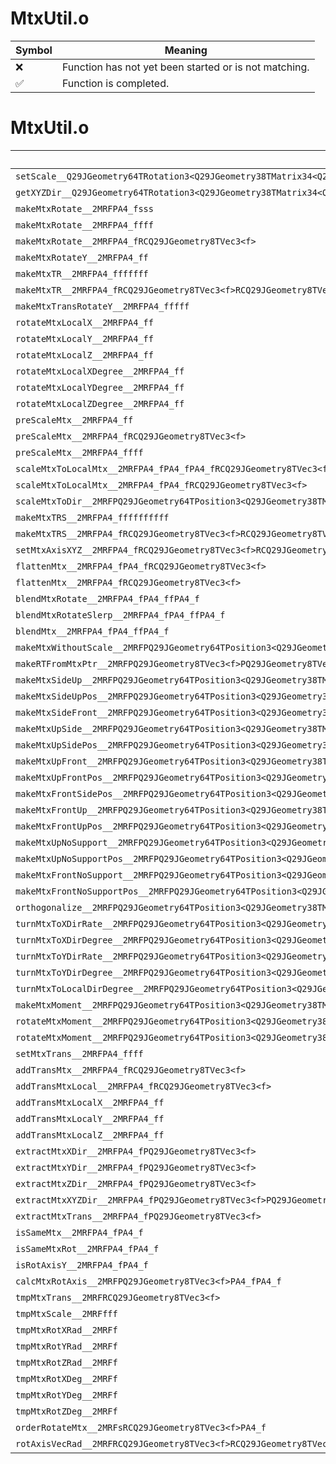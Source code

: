 # MtxUtil.o
| Symbol | Meaning 
| ------------- | ------------- 
| :x: | Function has not yet been started or is not matching. 
| :white_check_mark: | Function is completed. 


# MtxUtil.o
| Symbol | Decompiled? |
| ------------- | ------------- |
| `setScale__Q29JGeometry64TRotation3<Q29JGeometry38TMatrix34<Q29JGeometry13SMatrix34C<f>>>Ffff` | :x: |
| `getXYZDir__Q29JGeometry64TRotation3<Q29JGeometry38TMatrix34<Q29JGeometry13SMatrix34C<f>>>CFRQ29JGeometry8TVec3<f>RQ29JGeometry8TVec3<f>RQ29JGeometry8TVec3<f>` | :x: |
| `makeMtxRotate__2MRFPA4_fsss` | :x: |
| `makeMtxRotate__2MRFPA4_ffff` | :x: |
| `makeMtxRotate__2MRFPA4_fRCQ29JGeometry8TVec3<f>` | :x: |
| `makeMtxRotateY__2MRFPA4_ff` | :x: |
| `makeMtxTR__2MRFPA4_fffffff` | :x: |
| `makeMtxTR__2MRFPA4_fRCQ29JGeometry8TVec3<f>RCQ29JGeometry8TVec3<f>` | :x: |
| `makeMtxTransRotateY__2MRFPA4_fffff` | :x: |
| `rotateMtxLocalX__2MRFPA4_ff` | :x: |
| `rotateMtxLocalY__2MRFPA4_ff` | :x: |
| `rotateMtxLocalZ__2MRFPA4_ff` | :x: |
| `rotateMtxLocalXDegree__2MRFPA4_ff` | :x: |
| `rotateMtxLocalYDegree__2MRFPA4_ff` | :x: |
| `rotateMtxLocalZDegree__2MRFPA4_ff` | :x: |
| `preScaleMtx__2MRFPA4_ff` | :x: |
| `preScaleMtx__2MRFPA4_fRCQ29JGeometry8TVec3<f>` | :x: |
| `preScaleMtx__2MRFPA4_ffff` | :x: |
| `scaleMtxToLocalMtx__2MRFPA4_fPA4_fPA4_fRCQ29JGeometry8TVec3<f>` | :x: |
| `scaleMtxToLocalMtx__2MRFPA4_fPA4_fRCQ29JGeometry8TVec3<f>` | :x: |
| `scaleMtxToDir__2MRFPQ29JGeometry64TPosition3<Q29JGeometry38TMatrix34<Q29JGeometry13SMatrix34C<f>>>RCQ29JGeometry8TVec3<f>RCQ29JGeometry8TVec3<f>` | :x: |
| `makeMtxTRS__2MRFPA4_ffffffffff` | :x: |
| `makeMtxTRS__2MRFPA4_fRCQ29JGeometry8TVec3<f>RCQ29JGeometry8TVec3<f>RCQ29JGeometry8TVec3<f>` | :x: |
| `setMtxAxisXYZ__2MRFPA4_fRCQ29JGeometry8TVec3<f>RCQ29JGeometry8TVec3<f>RCQ29JGeometry8TVec3<f>` | :x: |
| `flattenMtx__2MRFPA4_fPA4_fRCQ29JGeometry8TVec3<f>` | :x: |
| `flattenMtx__2MRFPA4_fRCQ29JGeometry8TVec3<f>` | :x: |
| `blendMtxRotate__2MRFPA4_fPA4_ffPA4_f` | :x: |
| `blendMtxRotateSlerp__2MRFPA4_fPA4_ffPA4_f` | :x: |
| `blendMtx__2MRFPA4_fPA4_ffPA4_f` | :x: |
| `makeMtxWithoutScale__2MRFPQ29JGeometry64TPosition3<Q29JGeometry38TMatrix34<Q29JGeometry13SMatrix34C<f>>>RCQ29JGeometry64TPosition3<Q29JGeometry38TMatrix34<Q29JGeometry13SMatrix34C<f>>>` | :x: |
| `makeRTFromMtxPtr__2MRFPQ29JGeometry8TVec3<f>PQ29JGeometry8TVec3<f>PA4_fb` | :x: |
| `makeMtxSideUp__2MRFPQ29JGeometry64TPosition3<Q29JGeometry38TMatrix34<Q29JGeometry13SMatrix34C<f>>>RCQ29JGeometry8TVec3<f>RCQ29JGeometry8TVec3<f>` | :x: |
| `makeMtxSideUpPos__2MRFPQ29JGeometry64TPosition3<Q29JGeometry38TMatrix34<Q29JGeometry13SMatrix34C<f>>>RCQ29JGeometry8TVec3<f>RCQ29JGeometry8TVec3<f>RCQ29JGeometry8TVec3<f>` | :x: |
| `makeMtxSideFront__2MRFPQ29JGeometry64TPosition3<Q29JGeometry38TMatrix34<Q29JGeometry13SMatrix34C<f>>>RCQ29JGeometry8TVec3<f>RCQ29JGeometry8TVec3<f>` | :x: |
| `makeMtxUpSide__2MRFPQ29JGeometry64TPosition3<Q29JGeometry38TMatrix34<Q29JGeometry13SMatrix34C<f>>>RCQ29JGeometry8TVec3<f>RCQ29JGeometry8TVec3<f>` | :x: |
| `makeMtxUpSidePos__2MRFPQ29JGeometry64TPosition3<Q29JGeometry38TMatrix34<Q29JGeometry13SMatrix34C<f>>>RCQ29JGeometry8TVec3<f>RCQ29JGeometry8TVec3<f>RCQ29JGeometry8TVec3<f>` | :x: |
| `makeMtxUpFront__2MRFPQ29JGeometry64TPosition3<Q29JGeometry38TMatrix34<Q29JGeometry13SMatrix34C<f>>>RCQ29JGeometry8TVec3<f>RCQ29JGeometry8TVec3<f>` | :x: |
| `makeMtxUpFrontPos__2MRFPQ29JGeometry64TPosition3<Q29JGeometry38TMatrix34<Q29JGeometry13SMatrix34C<f>>>RCQ29JGeometry8TVec3<f>RCQ29JGeometry8TVec3<f>RCQ29JGeometry8TVec3<f>` | :x: |
| `makeMtxFrontSidePos__2MRFPQ29JGeometry64TPosition3<Q29JGeometry38TMatrix34<Q29JGeometry13SMatrix34C<f>>>RCQ29JGeometry8TVec3<f>RCQ29JGeometry8TVec3<f>RCQ29JGeometry8TVec3<f>` | :x: |
| `makeMtxFrontUp__2MRFPQ29JGeometry64TPosition3<Q29JGeometry38TMatrix34<Q29JGeometry13SMatrix34C<f>>>RCQ29JGeometry8TVec3<f>RCQ29JGeometry8TVec3<f>` | :x: |
| `makeMtxFrontUpPos__2MRFPQ29JGeometry64TPosition3<Q29JGeometry38TMatrix34<Q29JGeometry13SMatrix34C<f>>>RCQ29JGeometry8TVec3<f>RCQ29JGeometry8TVec3<f>RCQ29JGeometry8TVec3<f>` | :x: |
| `makeMtxUpNoSupport__2MRFPQ29JGeometry64TPosition3<Q29JGeometry38TMatrix34<Q29JGeometry13SMatrix34C<f>>>RCQ29JGeometry8TVec3<f>` | :x: |
| `makeMtxUpNoSupportPos__2MRFPQ29JGeometry64TPosition3<Q29JGeometry38TMatrix34<Q29JGeometry13SMatrix34C<f>>>RCQ29JGeometry8TVec3<f>RCQ29JGeometry8TVec3<f>` | :x: |
| `makeMtxFrontNoSupport__2MRFPQ29JGeometry64TPosition3<Q29JGeometry38TMatrix34<Q29JGeometry13SMatrix34C<f>>>RCQ29JGeometry8TVec3<f>` | :x: |
| `makeMtxFrontNoSupportPos__2MRFPQ29JGeometry64TPosition3<Q29JGeometry38TMatrix34<Q29JGeometry13SMatrix34C<f>>>RCQ29JGeometry8TVec3<f>RCQ29JGeometry8TVec3<f>` | :x: |
| `orthogonalize__2MRFPQ29JGeometry64TPosition3<Q29JGeometry38TMatrix34<Q29JGeometry13SMatrix34C<f>>>` | :x: |
| `turnMtxToXDirRate__2MRFPQ29JGeometry64TPosition3<Q29JGeometry38TMatrix34<Q29JGeometry13SMatrix34C<f>>>RCQ29JGeometry8TVec3<f>f` | :x: |
| `turnMtxToXDirDegree__2MRFPQ29JGeometry64TPosition3<Q29JGeometry38TMatrix34<Q29JGeometry13SMatrix34C<f>>>RCQ29JGeometry8TVec3<f>f` | :x: |
| `turnMtxToYDirRate__2MRFPQ29JGeometry64TPosition3<Q29JGeometry38TMatrix34<Q29JGeometry13SMatrix34C<f>>>RCQ29JGeometry8TVec3<f>f` | :x: |
| `turnMtxToYDirDegree__2MRFPQ29JGeometry64TPosition3<Q29JGeometry38TMatrix34<Q29JGeometry13SMatrix34C<f>>>RCQ29JGeometry8TVec3<f>f` | :x: |
| `turnMtxToLocalDirDegree__2MRFPQ29JGeometry64TPosition3<Q29JGeometry38TMatrix34<Q29JGeometry13SMatrix34C<f>>>RCQ29JGeometry8TVec3<f>RCQ29JGeometry8TVec3<f>f` | :x: |
| `makeMtxMoment__2MRFPQ29JGeometry64TPosition3<Q29JGeometry38TMatrix34<Q29JGeometry13SMatrix34C<f>>>RCQ29JGeometry8TVec3<f>` | :x: |
| `rotateMtxMoment__2MRFPQ29JGeometry64TPosition3<Q29JGeometry38TMatrix34<Q29JGeometry13SMatrix34C<f>>>RCQ29JGeometry64TPosition3<Q29JGeometry38TMatrix34<Q29JGeometry13SMatrix34C<f>>>RCQ29JGeometry8TVec3<f>` | :x: |
| `rotateMtxMoment__2MRFPQ29JGeometry64TPosition3<Q29JGeometry38TMatrix34<Q29JGeometry13SMatrix34C<f>>>RCQ29JGeometry8TVec3<f>` | :x: |
| `setMtxTrans__2MRFPA4_ffff` | :white_check_mark: |
| `addTransMtx__2MRFPA4_fRCQ29JGeometry8TVec3<f>` | :white_check_mark: |
| `addTransMtxLocal__2MRFPA4_fRCQ29JGeometry8TVec3<f>` | :white_check_mark: |
| `addTransMtxLocalX__2MRFPA4_ff` | :white_check_mark: |
| `addTransMtxLocalY__2MRFPA4_ff` | :white_check_mark: |
| `addTransMtxLocalZ__2MRFPA4_ff` | :white_check_mark: |
| `extractMtxXDir__2MRFPA4_fPQ29JGeometry8TVec3<f>` | :white_check_mark: |
| `extractMtxYDir__2MRFPA4_fPQ29JGeometry8TVec3<f>` | :white_check_mark: |
| `extractMtxZDir__2MRFPA4_fPQ29JGeometry8TVec3<f>` | :white_check_mark: |
| `extractMtxXYZDir__2MRFPA4_fPQ29JGeometry8TVec3<f>PQ29JGeometry8TVec3<f>PQ29JGeometry8TVec3<f>` | :white_check_mark: |
| `extractMtxTrans__2MRFPA4_fPQ29JGeometry8TVec3<f>` | :white_check_mark: |
| `isSameMtx__2MRFPA4_fPA4_f` | :x: |
| `isSameMtxRot__2MRFPA4_fPA4_f` | :x: |
| `isRotAxisY__2MRFPA4_fPA4_f` | :x: |
| `calcMtxRotAxis__2MRFPQ29JGeometry8TVec3<f>PA4_fPA4_f` | :x: |
| `tmpMtxTrans__2MRFRCQ29JGeometry8TVec3<f>` | :x: |
| `tmpMtxScale__2MRFfff` | :x: |
| `tmpMtxRotXRad__2MRFf` | :x: |
| `tmpMtxRotYRad__2MRFf` | :x: |
| `tmpMtxRotZRad__2MRFf` | :x: |
| `tmpMtxRotXDeg__2MRFf` | :x: |
| `tmpMtxRotYDeg__2MRFf` | :x: |
| `tmpMtxRotZDeg__2MRFf` | :x: |
| `orderRotateMtx__2MRFsRCQ29JGeometry8TVec3<f>PA4_f` | :x: |
| `rotAxisVecRad__2MRFRCQ29JGeometry8TVec3<f>RCQ29JGeometry8TVec3<f>PQ29JGeometry8TVec3<f>f` | :x: |
